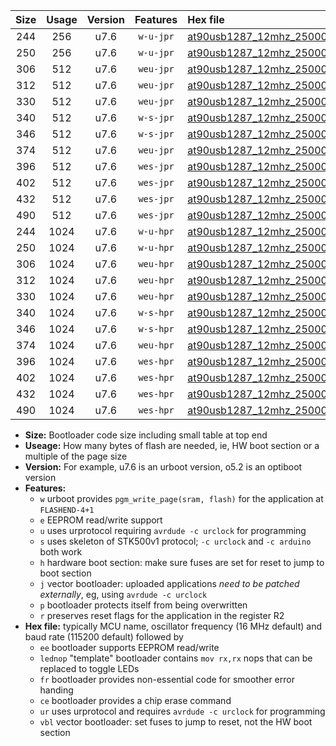|Size|Usage|Version|Features|Hex file|
|:-:|:-:|:-:|:-:|:--|
|244|256|u7.6|`w-u-jpr`|[at90usb1287_12mhz_250000bps_ur_vbl.hex](https://raw.githubusercontent.com/stefanrueger/urboot/main/bootloaders/at90usb1287/fcpu_12mhz/250000_bps/at90usb1287_12mhz_250000bps_ur_vbl.hex)|
|250|256|u7.6|`w-u-jpr`|[at90usb1287_12mhz_250000bps_lednop_ur_vbl.hex](https://raw.githubusercontent.com/stefanrueger/urboot/main/bootloaders/at90usb1287/fcpu_12mhz/250000_bps/at90usb1287_12mhz_250000bps_lednop_ur_vbl.hex)|
|306|512|u7.6|`weu-jpr`|[at90usb1287_12mhz_250000bps_ee_ur_vbl.hex](https://raw.githubusercontent.com/stefanrueger/urboot/main/bootloaders/at90usb1287/fcpu_12mhz/250000_bps/at90usb1287_12mhz_250000bps_ee_ur_vbl.hex)|
|312|512|u7.6|`weu-jpr`|[at90usb1287_12mhz_250000bps_ee_lednop_ur_vbl.hex](https://raw.githubusercontent.com/stefanrueger/urboot/main/bootloaders/at90usb1287/fcpu_12mhz/250000_bps/at90usb1287_12mhz_250000bps_ee_lednop_ur_vbl.hex)|
|330|512|u7.6|`weu-jpr`|[at90usb1287_12mhz_250000bps_ee_lednop_fr_ur_vbl.hex](https://raw.githubusercontent.com/stefanrueger/urboot/main/bootloaders/at90usb1287/fcpu_12mhz/250000_bps/at90usb1287_12mhz_250000bps_ee_lednop_fr_ur_vbl.hex)|
|340|512|u7.6|`w-s-jpr`|[at90usb1287_12mhz_250000bps_vbl.hex](https://raw.githubusercontent.com/stefanrueger/urboot/main/bootloaders/at90usb1287/fcpu_12mhz/250000_bps/at90usb1287_12mhz_250000bps_vbl.hex)|
|346|512|u7.6|`w-s-jpr`|[at90usb1287_12mhz_250000bps_lednop_vbl.hex](https://raw.githubusercontent.com/stefanrueger/urboot/main/bootloaders/at90usb1287/fcpu_12mhz/250000_bps/at90usb1287_12mhz_250000bps_lednop_vbl.hex)|
|374|512|u7.6|`weu-jpr`|[at90usb1287_12mhz_250000bps_ee_lednop_fr_ce_ur_vbl.hex](https://raw.githubusercontent.com/stefanrueger/urboot/main/bootloaders/at90usb1287/fcpu_12mhz/250000_bps/at90usb1287_12mhz_250000bps_ee_lednop_fr_ce_ur_vbl.hex)|
|396|512|u7.6|`wes-jpr`|[at90usb1287_12mhz_250000bps_ee_vbl.hex](https://raw.githubusercontent.com/stefanrueger/urboot/main/bootloaders/at90usb1287/fcpu_12mhz/250000_bps/at90usb1287_12mhz_250000bps_ee_vbl.hex)|
|402|512|u7.6|`wes-jpr`|[at90usb1287_12mhz_250000bps_ee_lednop_vbl.hex](https://raw.githubusercontent.com/stefanrueger/urboot/main/bootloaders/at90usb1287/fcpu_12mhz/250000_bps/at90usb1287_12mhz_250000bps_ee_lednop_vbl.hex)|
|432|512|u7.6|`wes-jpr`|[at90usb1287_12mhz_250000bps_ee_lednop_fr_vbl.hex](https://raw.githubusercontent.com/stefanrueger/urboot/main/bootloaders/at90usb1287/fcpu_12mhz/250000_bps/at90usb1287_12mhz_250000bps_ee_lednop_fr_vbl.hex)|
|490|512|u7.6|`wes-jpr`|[at90usb1287_12mhz_250000bps_ee_lednop_fr_ce_vbl.hex](https://raw.githubusercontent.com/stefanrueger/urboot/main/bootloaders/at90usb1287/fcpu_12mhz/250000_bps/at90usb1287_12mhz_250000bps_ee_lednop_fr_ce_vbl.hex)|
|244|1024|u7.6|`w-u-hpr`|[at90usb1287_12mhz_250000bps_ur.hex](https://raw.githubusercontent.com/stefanrueger/urboot/main/bootloaders/at90usb1287/fcpu_12mhz/250000_bps/at90usb1287_12mhz_250000bps_ur.hex)|
|250|1024|u7.6|`w-u-hpr`|[at90usb1287_12mhz_250000bps_lednop_ur.hex](https://raw.githubusercontent.com/stefanrueger/urboot/main/bootloaders/at90usb1287/fcpu_12mhz/250000_bps/at90usb1287_12mhz_250000bps_lednop_ur.hex)|
|306|1024|u7.6|`weu-hpr`|[at90usb1287_12mhz_250000bps_ee_ur.hex](https://raw.githubusercontent.com/stefanrueger/urboot/main/bootloaders/at90usb1287/fcpu_12mhz/250000_bps/at90usb1287_12mhz_250000bps_ee_ur.hex)|
|312|1024|u7.6|`weu-hpr`|[at90usb1287_12mhz_250000bps_ee_lednop_ur.hex](https://raw.githubusercontent.com/stefanrueger/urboot/main/bootloaders/at90usb1287/fcpu_12mhz/250000_bps/at90usb1287_12mhz_250000bps_ee_lednop_ur.hex)|
|330|1024|u7.6|`weu-hpr`|[at90usb1287_12mhz_250000bps_ee_lednop_fr_ur.hex](https://raw.githubusercontent.com/stefanrueger/urboot/main/bootloaders/at90usb1287/fcpu_12mhz/250000_bps/at90usb1287_12mhz_250000bps_ee_lednop_fr_ur.hex)|
|340|1024|u7.6|`w-s-hpr`|[at90usb1287_12mhz_250000bps.hex](https://raw.githubusercontent.com/stefanrueger/urboot/main/bootloaders/at90usb1287/fcpu_12mhz/250000_bps/at90usb1287_12mhz_250000bps.hex)|
|346|1024|u7.6|`w-s-hpr`|[at90usb1287_12mhz_250000bps_lednop.hex](https://raw.githubusercontent.com/stefanrueger/urboot/main/bootloaders/at90usb1287/fcpu_12mhz/250000_bps/at90usb1287_12mhz_250000bps_lednop.hex)|
|374|1024|u7.6|`weu-hpr`|[at90usb1287_12mhz_250000bps_ee_lednop_fr_ce_ur.hex](https://raw.githubusercontent.com/stefanrueger/urboot/main/bootloaders/at90usb1287/fcpu_12mhz/250000_bps/at90usb1287_12mhz_250000bps_ee_lednop_fr_ce_ur.hex)|
|396|1024|u7.6|`wes-hpr`|[at90usb1287_12mhz_250000bps_ee.hex](https://raw.githubusercontent.com/stefanrueger/urboot/main/bootloaders/at90usb1287/fcpu_12mhz/250000_bps/at90usb1287_12mhz_250000bps_ee.hex)|
|402|1024|u7.6|`wes-hpr`|[at90usb1287_12mhz_250000bps_ee_lednop.hex](https://raw.githubusercontent.com/stefanrueger/urboot/main/bootloaders/at90usb1287/fcpu_12mhz/250000_bps/at90usb1287_12mhz_250000bps_ee_lednop.hex)|
|432|1024|u7.6|`wes-hpr`|[at90usb1287_12mhz_250000bps_ee_lednop_fr.hex](https://raw.githubusercontent.com/stefanrueger/urboot/main/bootloaders/at90usb1287/fcpu_12mhz/250000_bps/at90usb1287_12mhz_250000bps_ee_lednop_fr.hex)|
|490|1024|u7.6|`wes-hpr`|[at90usb1287_12mhz_250000bps_ee_lednop_fr_ce.hex](https://raw.githubusercontent.com/stefanrueger/urboot/main/bootloaders/at90usb1287/fcpu_12mhz/250000_bps/at90usb1287_12mhz_250000bps_ee_lednop_fr_ce.hex)|

- **Size:** Bootloader code size including small table at top end
- **Useage:** How many bytes of flash are needed, ie, HW boot section or a multiple of the page size
- **Version:** For example, u7.6 is an urboot version, o5.2 is an optiboot version
- **Features:**
  + `w` urboot provides `pgm_write_page(sram, flash)` for the application at `FLASHEND-4+1`
  + `e` EEPROM read/write support
  + `u` uses urprotocol requiring `avrdude -c urclock` for programming
  + `s` uses skeleton of STK500v1 protocol; `-c urclock` and `-c arduino` both work
  + `h` hardware boot section: make sure fuses are set for reset to jump to boot section
  + `j` vector bootloader: uploaded applications *need to be patched externally*, eg, using `avrdude -c urclock`
  + `p` bootloader protects itself from being overwritten
  + `r` preserves reset flags for the application in the register R2
- **Hex file:** typically MCU name, oscillator frequency (16 MHz default) and baud rate (115200 default) followed by
  + `ee` bootloader supports EEPROM read/write
  + `lednop` "template" bootloader contains `mov rx,rx` nops that can be replaced to toggle LEDs
  + `fr` bootloader provides non-essential code for smoother error handing
  + `ce` bootloader provides a chip erase command
  + `ur` uses urprotocol and requires `avrdude -c urclock` for programming
  + `vbl` vector bootloader: set fuses to jump to reset, not the HW boot section
